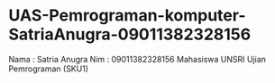 # UAS-Pemrograman-komputer-SatriaAnugra-09011382328156
Nama : Satria Anugra  Nim : 09011382328156 Mahasiswa UNSRI Ujian Pemrograman (SKU1)
